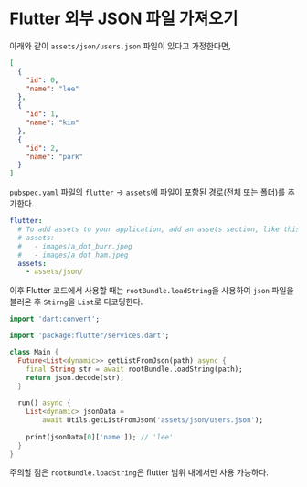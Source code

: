 # Flutter 외부 JSON 파일 가져오기

아래와 같이 `assets/json/users.json` 파일이 있다고 가정한다면,

```json
[
  {
    "id": 0,
    "name": "lee"
  },
  {
    "id": 1,
    "name": "kim"
  },
  {
    "id": 2,
    "name": "park"
  }
]
```

`pubspec.yaml` 파일의 `flutter` -> `assets`에 파일이 포함된 경로(전체 또는 폴더)를 추가한다.

```yaml
flutter:
  # To add assets to your application, add an assets section, like this:
  # assets:
  #   - images/a_dot_burr.jpeg
  #   - images/a_dot_ham.jpeg
  assets:
    - assets/json/
```

이후 Flutter 코드에서 사용할 때는 `rootBundle.loadString`을 사용하여 `json` 파일을 불러온 후 `Stirng`을 `List`로 디코딩한다.

```dart
import 'dart:convert';

import 'package:flutter/services.dart';

class Main {
  Future<List<dynamic>> getListFromJson(path) async {
    final String str = await rootBundle.loadString(path);
    return json.decode(str);
  }
  
  run() async {
    List<dynamic> jsonData =
        await Utils.getListFromJson('assets/json/users.json');
    
    print(jsonData[0]['name']); // 'lee'
  }
}
```

주의할 점은 `rootBundle.loadString`은 flutter 범위 내에서만 사용 가능하다.

